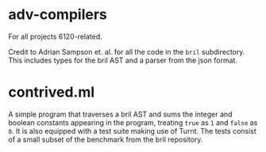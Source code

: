 # adv-compilers

For all projects 6120-related.

Credit to Adrian Sampson et. al. for all the code in the `bril` subdirectory.
This includes types for the bril AST and a parser from the json format.

# contrived.ml

A simple program that traverses a bril AST and sums the integer and boolean
constants appearing in the program, treating `true` as `1` and `false` as `0`.
It is also equipped with a test suite making use of Turnt. The tests consist of
a small subset of the benchmark from the bril repository.